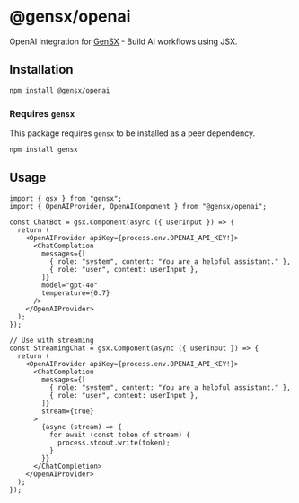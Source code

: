 # @gensx/openai

OpenAI integration for [GenSX](https://github.com/gensx-inc/gensx) - Build AI workflows using JSX.

## Installation

```bash
npm install @gensx/openai
```

### Requires `gensx`

This package requires `gensx` to be installed as a peer dependency.

```bash
npm install gensx
```

## Usage

```tsx
import { gsx } from "gensx";
import { OpenAIProvider, OpenAIComponent } from "@gensx/openai";

const ChatBot = gsx.Component(async ({ userInput }) => {
  return (
    <OpenAIProvider apiKey={process.env.OPENAI_API_KEY!}>
      <ChatCompletion
        messages={[
          { role: "system", content: "You are a helpful assistant." },
          { role: "user", content: userInput },
        ]}
        model="gpt-4o"
        temperature={0.7}
      />
    </OpenAIProvider>
  );
});

// Use with streaming
const StreamingChat = gsx.Component(async ({ userInput }) => {
  return (
    <OpenAIProvider apiKey={process.env.OPENAI_API_KEY!}>
      <ChatCompletion
        messages={[
          { role: "system", content: "You are a helpful assistant." },
          { role: "user", content: userInput },
        ]}
        stream={true}
      >
        {async (stream) => {
          for await (const token of stream) {
            process.stdout.write(token);
          }
        }}
      </ChatCompletion>
    </OpenAIProvider>
  );
});
```
